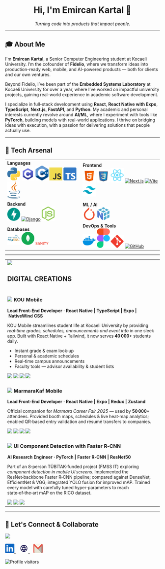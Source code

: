 <!-- Emircan Kartal GitHub Profile README -->

<h1 align="center">Hi, I'm Emircan Kartal 👋</h1>
<p align="center">
  <em>Turning code into products that impact people.</em>
</p>

---

## 🎓 About Me

I'm **Emircan Kartal**, a Senior Computer Engineering student at Kocaeli University. I’m the cofounder of **Fidelio**, where we transform ideas into production-ready web, mobile, and AI-powered products — both for clients and our own ventures.

Beyond Fidelio, I’ve been part of the **Embedded Systems Laboratory** at Kocaeli University for over a year, where I’ve worked on impactful university projects, gaining real-world experience in academic software development.

I specialize in full-stack development using **React**, **React Native with Expo**, **TypeScript**, **Next.js**, **FastAPI**, and **Python**. My academic and personal interests currently revolve around **AI/ML**, where I experiment with tools like **PyTorch**, building models with real-world applications. I thrive on bridging ideas with execution, with a passion for delivering solutions that people actually use.


---

## 🧠 Tech Arsenal

<table width="100%">
  <tr>
    <td><strong>Languages</strong><br>
      <a href="https://www.python.org" title="Python"><img src="./assets/icons/python.svg" width="42" alt="Python"/></a>
      <a href="https://www.cprogramming.com/" title="C"><img src="./assets/icons/icons8-c.svg" width="42" alt="C"/></a>
      <a href="https://isocpp.org/" title="C++"><img src="./assets/icons/c-plusplus.svg" width="42" alt="C++"/></a>
      <a href="https://developer.mozilla.org/en-US/docs/Web/JavaScript" title="JavaScript"><img src="./assets/icons/javascript.svg" width="42" alt="JavaScript"/></a>
      <a href="https://www.typescriptlang.org" title="TypeScript"><img src="./assets/icons/typescript.svg" width="42" alt="TypeScript"/></a>
      <a href="https://www.java.com" title="Java"><img src="./assets/icons/java.svg" width="42" alt="Java"/></a>
    </td>
    <td><strong>Frontend</strong><br>
      <a href="https://developer.mozilla.org/en-US/docs/Web/HTML" title="HTML"><img src="./assets/icons/icons8-html.svg" width="42" alt="HTML"/></a>
      <a href="https://developer.mozilla.org/en-US/docs/Web/CSS" title="CSS"><img src="./assets/icons/icons8-css.svg" width="42" alt="CSS"/></a>
      <a href="https://react.dev" title="React"><img src="./assets/icons/react.svg" width="42" alt="React"/></a>
      <a href="https://nextjs.org" title="Next.js"><img src="https://cdn.jsdelivr.net/gh/devicons/devicon/icons/nextjs/nextjs-original.svg" width="42" alt="Next.js"/></a>
      <a href="https://vitejs.dev" title="Vite"><img src="https://cdn.jsdelivr.net/gh/devicons/devicon/icons/vite/vite-original.svg" width="42" alt="Vite"/></a>
      <a href="https://tailwindcss.com" title="Tailwind CSS"><img src="./assets/icons/icons8-tailwind-css.svg" width="42" alt="Tailwind CSS"/></a>
    </td>
  </tr>
  <tr>
    <td><strong>Backend</strong><br>
      <a href="https://fastapi.tiangolo.com" title="FastAPI"><img src="./assets/icons/fastapi.svg" width="42" alt="FastAPI"/></a>
      <a href="https://www.djangoproject.com" title="Django"><img src="https://cdn.jsdelivr.net/gh/devicons/devicon/icons/django/django-plain.svg" width="42" alt="Django"/></a>
      <a href="https://nodejs.org" title="Node.js"><img src="./assets/icons/nodejs-icon.svg" width="42" alt="Node.js"/></a>
    </td>
    <td><strong>ML / AI</strong><br>
      <a href="https://pytorch.org" title="PyTorch"><img src="./assets/icons/pytorch-icon.svg" width="42" alt="PyTorch"/></a>
      <a href="https://numpy.org" title="NumPy"><img src="./assets/icons/numpy.svg" width="42" alt="NumPy"/></a>
    </td>
  </tr>
  <tr>
    <td><strong>Databases</strong><br>
      <a href="https://www.mysql.com" title="MySQL"><img src="./assets/icons/mysql.svg" width="42" alt="MySQL"/></a>
      <a href="https://www.mongodb.com" title="MongoDB"><img src="./assets/icons/mongodb.svg" width="42" alt="MongoDB"/></a>
      <a href="https://www.sanity.io" title="Sanity CMS"><img src="./assets/icons/sanity.svg" width="42" alt="Sanity"/></a>
    </td>
    <td><strong>DevOps & Tools</strong><br>
      <a href="https://www.docker.com" title="Docker"><img src="./assets/icons/docker.svg" width="42" alt="Docker"/></a>
      <a href="https://www.figma.com" title="Figma"><img src="./assets/icons/figma-icon.svg" width="42" alt="Figma"/></a>
      <a href="https://git-scm.com" title="Git"><img src="./assets/icons/git.svg" width="42" alt="Figma"/></a>
      <a href="https://github.com" title="GitHub"><img src="https://cdn.jsdelivr.net/gh/devicons/devicon/icons/github/github-original.svg" width="42" alt="GitHub"/></a>
    </td>
  </tr>
</table>

---


<table>
  <tr>
    <td colspan="2" align="left">
      <img src="https://raw.githubusercontent.com/andreasbm/readme/master/assets/lines/rainbow.png" width="70%"/>
      <h2>DIGITAL CREATIONS</h2>
    </td>
  </tr>
  
  <!-- KOU Mobile -->
  <tr>
    <td colspan="2" align="left">
      <h3><img src="https://img.shields.io/badge/-MOBILE%20APP-0A89FF?style=flat-square"/> KOU Mobile</h3>
      <p><strong>Lead Front‑End Developer · React Native | TypeScript | Expo | NativeWind CSS</strong></p>
      <p>KOU Mobile streamlines student life at Kocaeli University by providing <em>real‑time grades, schedules, announcements and event info</em> in one sleek app. Built with React Native + Tailwind, it now serves <strong>40 000+</strong> students daily.</p>
      <ul>
        <li>Instant grade & exam look‑up</li>
        <li>Personal & academic schedules</li>
        <li>Real‑time campus announcements</li>
        <li>Faculty tools — advisor availability & student lists</li>
      </ul>
      <img src="https://img.shields.io/badge/React%20Native-61DAFB?style=for-the-badge&logo=react&logoColor=black"/>
      <img src="https://img.shields.io/badge/TypeScript-3178C6?style=for-the-badge&logo=typescript&logoColor=white"/>
      <img src="https://img.shields.io/badge/Expo-000020?style=for-the-badge&logo=expo&logoColor=white"/>
      <img src="https://img.shields.io/badge/Tailwind-38B2AC?style=for-the-badge&logo=tailwindcss&logoColor=white"/>
    </td>
  </tr>
  
  <!-- MarmaraKaf Mobile -->
  <tr>
    <td colspan="2" align="left">
      <h3><img src="https://img.shields.io/badge/-EVENT%20APP-8E44AD?style=flat-square"/> MarmaraKaf Mobile</h3>
      <p><strong>Lead Front‑End Developer · React Native | Expo | Redux | Zustand</strong></p>
      <p>Official companion for <em>Marmara Career Fair 2025</em> — used by <strong>50 000+</strong> attendees. Provided booth maps, schedules & live heat‑map analytics; enabled QR‑based entry validation and résumé transfers to companies.</p>
      <img src="https://img.shields.io/badge/React%20Native-61DAFB?style=for-the-badge&logo=react&logoColor=black"/>
      <img src="https://img.shields.io/badge/Redux-764ABC?style=for-the-badge&logo=redux&logoColor=white"/>
      <img src="https://img.shields.io/badge/Expo-000020?style=for-the-badge&logo=expo&logoColor=white"/>
      <img src="https://img.shields.io/badge/Zustand-000000?style=for-the-badge&logo=Zustand&logoColor=white"/>
    </td>
  </tr>

  <!-- Component Detection Project -->
  <tr>
    <td colspan="2" align="left">
      <h3><img src="https://img.shields.io/badge/-RESEARCH-FF5733?style=flat-square"/> UI Component Detection with Faster R‑CNN</h3>
      <p><strong>AI Research Engineer · PyTorch | Faster R‑CNN | ResNet50</strong></p>
      <p>Part of an 8‑person TÜBİTAK‑funded project (FMSS IT) exploring <em>component detection in mobile UI screens</em>. Implemented the ResNet‑backbone Faster R‑CNN pipeline; compared against DenseNet, EfficientNet & VGG; integrated YOLO fusion for improved mAP. Trained every model with carefully tuned hyper‑parameters to reach state‑of‑the‑art mAP on the RICO dataset.</p>
      <img src="https://img.shields.io/badge/PyTorch-EE4C2C?style=for-the-badge&logo=pytorch&logoColor=white"/>
      <img src="https://img.shields.io/badge/Faster%20R--CNN-4169E1?style=for-the-badge"/>
      <img src="https://img.shields.io/badge/ResNet50-6E40C9?style=for-the-badge"/>
    </td>
  </tr>
</table>

---

## 🤝 Let's Connect & Collaborate

![](https://hit.yhype.me/github/profile?account_id=36276973)

<div align="left">
  <a href="https://www.linkedin.com/in/emircankartal">
    <img src="./assets/icons/linkedin.svg" alt="LinkedIn" width="30" height="30">
  </a>&nbsp;&nbsp;
  <a href="https://emircankartal.com">
    <img src="./assets/icons/web-svgrepo-com.svg" alt="Website" width="30" height="30">
  </a>&nbsp;&nbsp;
  <a href="mailto:emircankartal1@gmail.com">
    <img src="./assets/icons/gmail-icon.svg" alt="Email" width="30" height="30">
  </a>
</div>

<br>

<img src="https://komarev.com/ghpvc/?username=EmircanKartal&color=6366F1&style=for-the-badge&label=PROFILE+VISITORS" alt="Profile visitors" />
